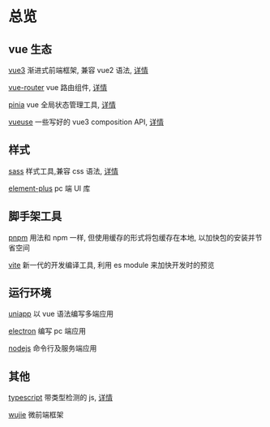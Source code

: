 # 总览

## vue 生态

[vue3](https://cn.vuejs.org) 渐进式前端框架, 兼容 vue2 语法, [详情](/doc/front-end-rule/vue3)

[vue-router](https://cn.vuejs.org) vue 路由组件, [详情](/doc/front-end-rule/vue-router)

[pinia](https://cn.vuejs.org) vue 全局状态管理工具, [详情](/doc/front-end-rule/vue3)

[vueuse](https://vueuse.org/) 一些写好的 vue3 composition API, [详情](/doc/front-end-rule/vue3)

## 样式

[sass](https://sass-lang.com/) 样式工具,兼容 css 语法, [详情](/doc/front-end-rule/vue3)

[element-plus](https://element-plus.org/en-US/component/button.html) pc 端 UI 库

## 脚手架工具

[pnpm](https://pnpm.io/) 用法和 npm 一样, 但使用缓存的形式将包缓存在本地, 以加快包的安装并节省空间

[vite](https://vitejs.dev/) 新一代的开发编译工具, 利用 es module 来加快开发时的预览

## 运行环境

[uniapp](https://zh.uniapp.dcloud.io/) 以 vue 语法编写多端应用

[electron](https://www.electronjs.org/) 编写 pc 端应用

[nodejs](https://nodejs.org/en) 命令行及服务端应用

## 其他

[typescript](https://www.typescriptlang.org/) 带类型检测的 js, [详情](/doc/front-end-rule/vue3)

[wujie](https://wujie-micro.github.io/doc/) 微前端框架
